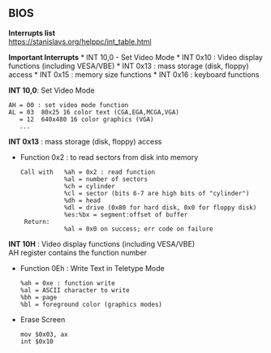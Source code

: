## BIOS

**Interrupts list**  
    https://stanislavs.org/helppc/int_table.html

**Important Interrupts**
    * INT 10,0 - Set Video Mode
    * INT 0x10 : Video display functions (including VESA/VBE)
    * INT 0x13 : mass storage (disk, floppy) access
    * INT 0x15 : memory size functions
    * INT 0x16 : keyboard functions 

**INT 10,0**: Set Video Mode
  ~~~
  AH = 00 : set video mode function
  AL = 03  80x25 16 color text (CGA,EGA,MCGA,VGA)
     = 12  640x480 16 color graphics (VGA)
     ...
  ~~~

**INT 0x13** : mass storage (disk, floppy) access
  * Function 0x2 : to read sectors from disk into memory  
    ~~~
    Call with   %ah = 0x2 : read function  
                %al = number of sectors  
                %ch = cylinder  
                %cl = sector (bits 6-7 are high bits of "cylinder")  
                %dh = head  
                %dl = drive (0x80 for hard disk, 0x0 for floppy disk)  
                %es:%bx = segment:offset of buffer  
     Return:  
                %al = 0x0 on success; err code on failure  
    ~~~

**INT 10H** : Video display functions (including VESA/VBE)  
  AH register contains the function number
  * Function 0Eh : Write Text in Teletype Mode  
      ~~~
      %ah = 0xe : function write    
      %al = ASCII character to write  
      %bh = page        
      %bl = foreground color (graphics modes)  
      ~~~

  * Erase Screen
      ~~~
      mov $0x03, ax
      int $0x10
      ~~~
    


      